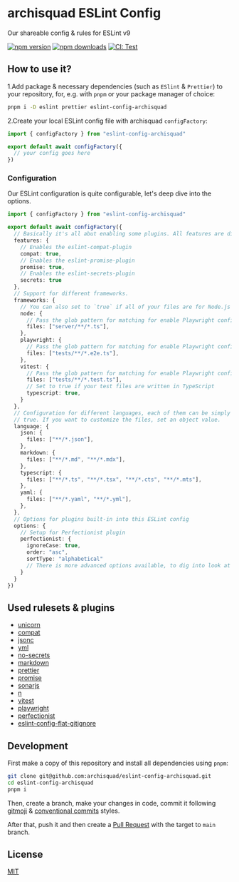 # archisquad ESLint Config

Our shareable config & rules for ESLint v9

[![npm version][npm-version-src]][npm-version-href]
[![npm downloads][npm-downloads-src]][npm-downloads-href]
[![CI: Test][github-actions-src]][github-actions-href]

## How to use it?

1.Add package & necessary dependencies (such as `ESlint` & `Prettier`) to your
repository, for, e.g. with `pnpm` or your package manager of choice:

```bash
pnpm i -D eslint prettier eslint-config-archisquad
```

2.Create your local ESLint config file with archisquad `configFactory`:

```js
import { configFactory } from "eslint-config-archisquad"

export default await configFactory({
  // your config goes here
})
```

### Configuration

Our ESLint configuration is quite configurable, let's deep dive into the options.

```ts
import { configFactory } from "eslint-config-archisquad"

export default await configFactory({
  // Basically it's all abut enabling some plugins. All features are disabled by default.
  features: {
    // Enables the eslint-compat-plugin
    compat: true,
    // Enables the eslint-promise-plugin
    promise: true,
    // Enables the eslint-secrets-plugin
    secrets: true
  },
  // Support for different frameworks.
  frameworks: {
    // You can also set to `true` if all of your files are for Node.js
    node: {
      // Pass the glob pattern for matching for enable Playwright config
      files: ["server/**/*.ts"],
    },
    playwright: {
      // Pass the glob pattern for matching for enable Playwright config
      files: ["tests/**/*.e2e.ts"],
    },
    vitest: {
      // Pass the glob pattern for matching for enable Playwright config
      files: ["tests/**/*.test.ts"],
      // Set to true if your test files are written in TypeScript
      typescript: true,
    }
  },
  // Configuration for different languages, each of them can be simply turned on, by setting
  // true. If you want to customize the files, set an object value.
  language: {
    json: {
      files: ["**/*.json"],
    },
    markdown: {
      files: ["**/*.md", "**/*.mdx"],
    },
    typescript: {
      files: ["**/*.ts", "**/*.tsx", "**/*.cts", "**/*.mts"],
    },
    yaml: {
      files: ["**/*.yaml", "**/*.yml"],
    },
  },
  // Options for plugins built-in into this ESLint config
  options: {
    // Setup for Perfectionist plugin
    perfectionist: {
      ignoreCase: true,
      order: "asc",
      sortType: "alphabetical"
      // There is more advanced options available, to dig into look at the types.ts file
    }
  }
})
```

## Used rulesets & plugins

- [unicorn](https://github.com/sindresorhus/eslint-plugin-unicorn)
- [compat](https://github.com/amilajack/eslint-plugin-compat)
- [jsonc](https://github.com/ota-meshi/eslint-plugin-jsonc)
- [yml](https://github.com/ota-meshi/eslint-plugin-yml)
- [no-secrets](https://github.com/nickdeis/eslint-plugin-no-secrets)
- [markdown](https://github.com/eslint/eslint-plugin-markdown)
- [prettier](https://github.com/prettier/eslint-plugin-prettier#recommended-configuration)
- [promise](https://github.com/eslint-community/eslint-plugin-promise)
- [sonarjs](https://github.com/SonarSource/eslint-plugin-sonarjs)
- [n](https://github.com/eslint-community/eslint-plugin-n)
- [vitest](https://github.com/veritem/eslint-plugin-vitest)
- [playwright](https://github.com/playwright-community/eslint-plugin-playwright)
- [perfectionist](https://perfectionist.dev/)
- [eslint-config-flat-gitignore](https://github.com/antfu/eslint-config-flat-gitignore)

## Development

First make a copy of this repository and install all dependencies using `pnpm`:

```bash
git clone git@github.com:archisquad/eslint-config-archisquad.git
cd eslint-config-archisquad
pnpm i
```

Then, create a branch, make your changes in code, commit it following
[gitmoji](https://gitmoji.dev/) &
[conventional commits](https://www.conventionalcommits.org/en/v1.0.0/) styles.

After that, push it and then create a
[Pull Request](https://github.com/archisquad/eslint-config-archisquad/pulls)
with the target to `main` branch.

## License

[MIT](./LICENSE.md)

<!-- Badges -->

[npm-version-src]:
  https://img.shields.io/npm/v/eslint-config-archisquad?style=flat-square
[npm-version-href]: https://npmjs.com/package/eslint-config-archisquad
[npm-downloads-src]:
  https://img.shields.io/npm/dm/eslint-config-archisquad?style=flat-square
[npm-downloads-href]: https://npmjs.com/package/eslint-config-archisquad
[github-actions-src]:
  https://img.shields.io/github/actions/workflow/status/archisquad/eslint-config-archisquad/release.yml?branch=main&style=flat-square
[github-actions-href]:
  https://github.com/archisquad/eslint-config-archisquad/actions/workflows/release.yml
